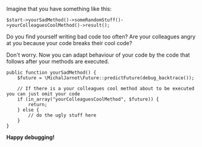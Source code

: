 Imagine that you have something like this:

    $start->yourSadMethod()->someRandomStuff()->yourColleaguesCoolMethod()->result();

Do you find yourself writing bad code too often? Are your colleagues angry at you because your code breaks their cool code?

Don't worry. Now you can adapt behaviour of your code by the code that follows after your methods are executed.

    public function yourSadMethod() {
	    $future = \MichalJarnot\Future::predictFuture(debug_backtrace());
	    
	    // If there is a your colleagues cool method about to be executed you can just omit your code
	    if (in_array("yourColleaguesCoolMethod", $future)) {
	        return;
        } else {
	        // do the ugly stuff here
        }
    }

**Happy debugging!**